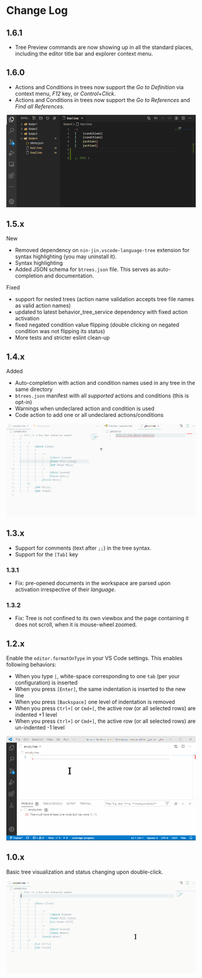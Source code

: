 # Change Log

## 1.6.1

- Tree Preview commands are now showing up in all the standard places, including the editor title bar and explorer context menu.

## 1.6.0

- Actions and Conditions in trees now support the _Go to Definition_ via context menu, _F12_ key, or _Control+Click_.
- Actions and Conditions in trees now support the _Go to References_ and _Find all References_.

![Go to definition, show references](img/node_definition_and_references.gif)

## 1.5.x

New

- Removed dependency on `nin-jin.vscode-language-tree` extension for syntax highlighting (you may uninstall it).
- Syntax highlighting
- Added JSON schema for `btrees.json` file. This serves as auto-completion and documentation.

Fixed

- support for nested trees (action name validation accepts tree file names as valid action names)
- updated to latest behavior_tree_service dependency with fixed action activation
- fixed negated condition value flipping (double clicking on negated condition was not flipping its status)
- More tests and stricter eslint clean-up

## 1.4.x

Added

- Auto-completion with action and condition names used in any tree in the same directory
- `btrees.json` manifest with all _supported_ actions and conditions (this is opt-in)
- Warnings when undeclared action and condition is used
- Code action to add one or all undeclared actions/conditions

![Declaring action and condition names](img/declared_actions_conditions.gif)

## 1.3.x

- Support for comments (text after `;;`) in the tree syntax.
- Support for the `[Tab]` key

### 1.3.1

- Fix: pre-opened documents in the workspace are parsed upon activation irrespective of their _language_.

### 1.3.2

- Fix: Tree is not confined to its own viewbox and the page containing it does not scroll, when it is mouse-wheel zoomed.

## 1.2.x

Enable the `editor.formatOnType` in your VS Code settings. This enables following behaviors:

- When you type `|`, white-space corresponding to one `tab` (per your configuration) is inserted
- When you press `[Enter]`, the same indentation is inserted to the new line
- When you press `[Backspace]` one level of indentation is removed
- When you press `Ctrl+[` or `Cmd+[`, the active row (or all selected rows) are indented +1 level
- When you press `Ctrl+]` or `Cmd+]`, the active row (or all selected rows) are un-indented -1 level

![Tree editing](img/tree_editing.gif)

## 1.0.x

Basic tree visualization and status changing upon double-click.

![Tree visualization and state changes](img/tree_viz.gif)
